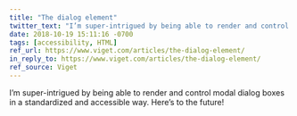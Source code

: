 ```yaml
---
title: "The dialog element"
twitter_text: "I’m super-intrigued by being able to render and control modal dialog boxes in a standardized and accessible way. Here’s to the future!"
date: 2018-10-19 15:11:16 -0700
tags: [accessibility, HTML]
ref_url: https://www.viget.com/articles/the-dialog-element/
in_reply_to: https://www.viget.com/articles/the-dialog-element/
ref_source: Viget
---
```


I’m super-intrigued by being able to render and control modal dialog boxes in a standardized and accessible way. Here’s to the future!